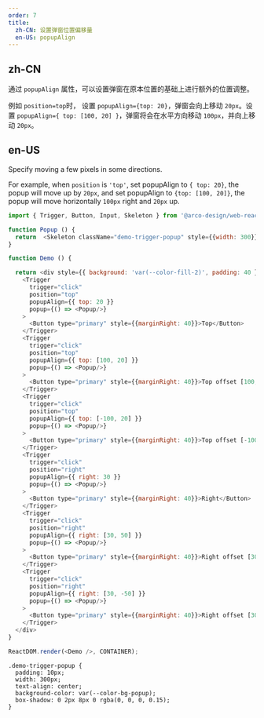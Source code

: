 ```yaml
---
order: 7
title:
  zh-CN: 设置弹窗位置偏移量
  en-US: popupAlign
---
```


## zh-CN

通过 `popupAlign` 属性，可以设置弹窗在原本位置的基础上进行额外的位置调整。

例如 `position=top`时， 设置 `popupAlign={top: 20}`，弹窗会向上移动 `20px`。设置 `popupAlign={ top: [100, 20] }`，弹窗将会在水平方向移动 `100px`，并向上移动 `20px`。

## en-US

Specify moving a few pixels in some directions.

For example, when `position` is `'top'`, set popupAlign to `{ top: 20}`, the popup will move up by `20px`, and set popupAlign to `{top: [100, 20]}`, the popup will move horizontally `100px` right and `20px` up.


```js
import { Trigger, Button, Input, Skeleton } from '@arco-design/web-react';

function Popup () {
  return  <Skeleton className="demo-trigger-popup" style={{width: 300}} />;
}

function Demo () {

  return <div style={{ background: 'var(--color-fill-2)', padding: 40 }}>
    <Trigger
      trigger="click"
      position="top"
      popupAlign={{ top: 20 }}
      popup={() => <Popup/>}
    >
      <Button type="primary" style={{marginRight: 40}}>Top</Button>
    </Trigger>
    <Trigger
      trigger="click"
      position="top"
      popupAlign={{ top: [100, 20] }}
      popup={() => <Popup/>}
    >
      <Button type="primary" style={{marginRight: 40}}>Top offset [100, 20]</Button>
    </Trigger>
    <Trigger
      trigger="click"
      position="top"
      popupAlign={{ top: [-100, 20] }}
      popup={() => <Popup/>}
    >
      <Button type="primary" style={{marginRight: 40}}>Top offset [-100, 20]</Button>
    </Trigger>
    <Trigger
      trigger="click"
      position="right"
      popupAlign={{ right: 30 }}
      popup={() => <Popup/>}
    >
      <Button type="primary" style={{marginRight: 40}}>Right</Button>
    </Trigger>
    <Trigger
      trigger="click"
      position="right"
      popupAlign={{ right: [30, 50] }}
      popup={() => <Popup/>}
    >
      <Button type="primary" style={{marginRight: 40}}>Right offset [30, 50]</Button>
    </Trigger>
    <Trigger
      trigger="click"
      position="right"
      popupAlign={{ right: [30, -50] }}
      popup={() => <Popup/>}
    >
      <Button type="primary" style={{marginRight: 40}}>Right offset [30, -50]</Button>
    </Trigger>
  </div>
}

ReactDOM.render(<Demo />, CONTAINER);

```

```css:silent
.demo-trigger-popup {
  padding: 10px;
  width: 300px;
  text-align: center;
  background-color: var(--color-bg-popup);
  box-shadow: 0 2px 8px 0 rgba(0, 0, 0, 0.15);
}
```
